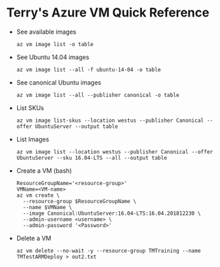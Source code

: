 # Terry's Azure VM Quick Reference

* See available images
  ``` 
  az vm image list -o table
  ```
* See Ubuntu 14.04 images
  ```
  az vm image list --all -f ubuntu-14-04 -o table
  ```
* See canonical Ubuntu images
  ```
  az vm image list --all --publisher canonical -o table
  ```
* List SKUs
  ```
  az vm image list-skus --location westus --publisher Canonical --offer UbuntuServer --output table
  ```
* List Images
  ```
  az vm image list --location westus --publisher Canonical --offer UbuntuServer --sku 16.04-LTS --all --output table
  ```
* Create a VM (bash)
  ```
  ResourceGroupName='<resource-group>'
  VMName=<VM-name>
  az vm create \
    --resource-group $ResourceGroupName \
    --name $VMName \
    --image Canonical:UbuntuServer:16.04-LTS:16.04.201812230 \
    --admin-username <username> \
    --admin-password '<Password>'
  ```
* Delete a VM
  ```
  az vm delete --no-wait -y --resource-group TMTraining --name TMTestARMDeploy > out2.txt 
  ```

